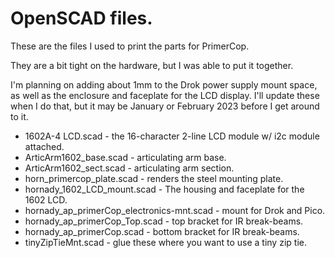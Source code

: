 # OpenSCAD files.

These are the files I used to print the parts for PrimerCop.  

They are a bit tight on the hardware, but I was able to put it together.

I'm planning on adding about 1mm to the Drok power supply mount space, as well
as the enclosure and faceplate for the LCD display.  I'll update these when
I do that, but it may be January or February 2023 before I get around to it.

- 1602A-4 LCD.scad - the 16-character 2-line LCD module w/ i2c module attached.</br>
- ArticArm1602_base.scad - articulating arm base.</br>
- ArticArm1602_sect.scad - articulating arm section.</br>
- horn_primercop_plate.scad - renders the steel mounting plate.</br>
- hornady_1602_LCD_mount.scad - The housing and faceplate for the 1602 LCD.</br>
- hornady_ap_primerCop_electronics-mnt.scad - mount for Drok and Pico.</br>
- hornady_ap_primerCop_Top.scad - top bracket for IR break-beams.</br>
- hornady_ap_primerCop.scad - bottom bracket for IR break-beams.</br>
- tinyZipTieMnt.scad - glue these where you want to use a tiny zip tie.</br>